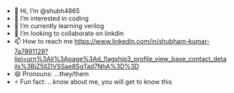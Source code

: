 - 👋 Hi, I’m @shubh4865
- 👀 I’m interested in coding
- 🌱 I’m currently learning verilog
- 💞️ I’m looking to collaborate on linkdin
- 📫 How to reach me https://www.linkedin.com/in/shubham-kumar-7a7891129?lipi=urn%3Ali%3Apage%3Ad_flagship3_profile_view_base_contact_details%3BjZ5lIZIVSSae8SgTad7NhA%3D%3D
- 😄 Pronouns: ...they/them
- ⚡ Fun fact: ...know about me, you will get to know this

<!---
shubh4865/shubh4865 is a ✨ special ✨ repository because its `README.md` (this file) appears on your GitHub profile.
You can click the Preview link to take a look at your changes.
--->
